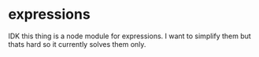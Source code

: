 # expressions
IDK this thing is a node module for expressions. I want to simplify them but thats hard so it currently solves them only.
